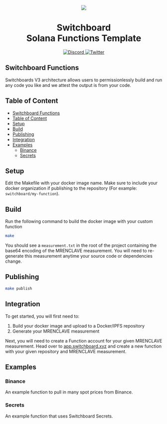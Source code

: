 <div align="center">
  <img src="https://github.com/switchboard-xyz/sbv2-core/raw/main/website/static/img/icons/switchboard/avatar.png" />

  <h1>Switchboard<br>Solana Functions Template</h1>

  <p>
    <a href="https://discord.gg/switchboardxyz">
      <img alt="Discord" src="https://img.shields.io/discord/841525135311634443?color=blueviolet&logo=discord&logoColor=white" />
    </a>
    <a href="https://twitter.com/switchboardxyz">
      <img alt="Twitter" src="https://img.shields.io/twitter/follow/switchboardxyz?label=Follow+Switchboard" />
    </a>
  </p>
</div>

## Switchboard Functions

Switchboards V3 architecture allows users to permissionlessly build and run any
code you like and we attest the output is from your code.

## Table of Content

- [Switchboard Functions](#switchboard-functions)
- [Table of Content](#table-of-content)
- [Setup](#setup)
- [Build](#build)
- [Publishing](#publishing)
- [Integration](#integration)
- [Examples](#examples)
  - [Binance](#binance)
  - [Secrets](#secrets)

## Setup

Edit the Makefile with your docker image name. Make sure to include your docker
organization if publishing to the repository (For example:
`switchboard/my-function`).

## Build

Run the following command to build the docker image with your custom function

```bash
make
```

You should see a `measurement.txt` in the root of the project containing the
base64 encoding of the MRENCLAVE measurement. You will need to re-generate this
measurement anytime your source code or dependencies change.

## Publishing

```bash
make publish
```

## Integration

To get started, you will first need to:

1. Build your docker image and upload to a Docker/IPFS repository
2. Generate your MRENCLAVE measurement

Next, you will need to create a Function account for your given MRENCLAVE
measurement. Head over to [app.switchboard.xyz](https://app.switchboard.xyz) and
create a new function with your given repository and MRENCLAVE measurement.

## Examples

### Binance

An example function to pull in many spot prices from Binance.

### Secrets

An example function that uses Switchboard Secrets.
